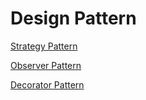 # Design Pattern

[Strategy Pattern](https://github.com/fancyqlx/Design-Patterns/tree/master/src/main/java/fancyqlx/Strategy)

[Observer Pattern](./src/main/java/fancyqlx/Observer/)

[Decorator Pattern](./src/main/java/fancyqlx/Decorator/)